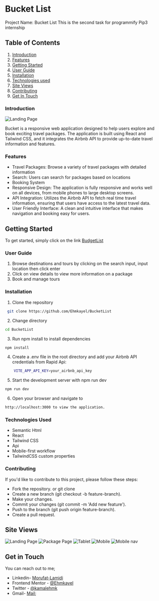 # Bucket List 

Project Name: Bucket List
This is the second task for programmify Pip3 internship


## Table of Contents

1. [Introduction](#introduction)
2. [Features](#features)
3. [Getting Started](#getting-started)
4. [User Guide](#user-guide)
5. [Installation](#installation)
6. [Technologies used](#technologies-used)
7. [Site Views](#site-views)
8. [Contributing](#contributing)
9. [Get In Touch](#get-in-touch)


### Introduction

![Landing Page](./SiteViews/landingpage.png)

Bucket is a responsive web application designed to help users explore and book exciting travel packages. The application is built using React and Tailwind CSS, and it integrates the Airbnb API to provide up-to-date travel information and features.

### Features

- Travel Packages: Browse a variety of travel packages with detailed information
- Search: Users can search for packages based on locations
- Booking System
- Responsive Design: The application is fully responsive and works well on all devices, from mobile phones to large desktop screens.
- API Integration: Utilizes the Airbnb API to fetch real time travel information, ensuring that users have access to the latest travel data.
- User Friendly Interface: A clean and intuitive interface that makes navigation and booking easy for users.

## Getting Started

To get started, simply click on the link [BudgetList](https://bucket-list-gray-eta.vercel.app/)


### User Guide

1. Browse destinations and tours by clicking on the search input, input location then click enter
2. Click on view details to view more information on a package
3. Book and manage tours

### Installation

1. Clone the repository

```bash
 git clone https://github.com/Ehmkayel/BucketList
```
2. Change directory

```bash
cd BucketList

```  
3. Run npm install to install dependencies

```bash
npm install

```

4. Create a .env file in the root directory and add your Airbnb API credentials from Rapid Api:

```bash
    VITE_APP_API_KEY=your_airbnb_api_key
```


5. Start the development server with npm run dev

```bash
npm run dev

```
6. Open your browser and navigate to 
```bash
http://localhost:3000 to view the application.
```

### Technologies Used

- Semantic Html
- React
- Tailwind CSS
- Api
- Mobile-first workflow
- TailwindCSS custom properties


### Contributing
If you'd like to contribute to this project, please follow these steps:

- Fork the repository. or git clone
- Create a new branch (git checkout -b feature-branch).
- Make your changes.
- Commit your changes (git commit -m 'Add new feature').
- Push to the branch (git push origin feature-branch).
- Create a pull request.

## Site Views

![Landing Page](./SiteViews/landingpage.png)
![Package Page](./SiteViews/package%20page.png)
![Tablet](./SiteViews/tablet.png)
![Mobile](./SiteViews/mobile.png)
![Mobile nav](./SiteViews/mobile%20nav.png)

## Get in Touch

You can reach out to me;
 - Linkedin- [Morufat-Lamidi](https://linkedin.com/in/morufat-lamidi)
 - Frontend Mentor - [@Ehmkayel](https://www.frontendmentor.io/profile/Ehmkayel)
 - Twitter - [@kamalehmk](https://www.twitter.com/kamalehmk)
 - Gmail- [Mail](mailto:lamidimorufat0@gmail.com);


